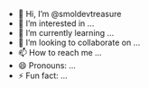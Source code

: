 - 👋 Hi, I’m @smoldevtreasure
- 👀 I’m interested in ...
- 🌱 I’m currently learning ...
- 💞️ I’m looking to collaborate on ...
- 📫 How to reach me ...
- 😄 Pronouns: ...
- ⚡ Fun fact: ...

<!---
smoldevtreasure/smoldevtreasure is a ✨ special ✨ repository because its `README.md` (this file) appears on your GitHub profile.
You can click the Preview link to take a look at your changes.
--->
